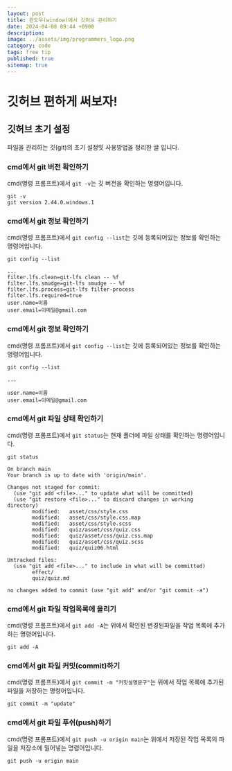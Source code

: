 ```yaml
---
layout: post
title: 윈도우(window)에서 깃허브 관리하기
date: 2024-04-08 09:44 +0900
description: 
image: ../assets/img/programmers_logo.png
category: code
tags: free tip
published: true
sitemap: true
---
```


# 깃허브 편하게 써보자!

## 깃허브 초기 설정
파일을 관리하는 깃(git)의 초기 설정밋 사용방법을 정리한 글 입니다.

### cmd에서 git 버전 확인하기
cmd(명령 프롬프트)에서 `git -v`는 깃 버전을 확인하는 명령어입니다. 

```
git -v
git version 2.44.0.windows.1
```

### cmd에서 git 정보 확인하기
cmd(명령 프롬프트)에서 `git config --list`는 깃에 등록되어있는 정보를 확인하는 명령어입니다.
```
git config --list

...
filter.lfs.clean=git-lfs clean -- %f
filter.lfs.smudge=git-lfs smudge -- %f
filter.lfs.process=git-lfs filter-process
filter.lfs.required=true
user.name=이름
user.email=이메일@gmail.com
```

### cmd에서 git 정보 확인하기
cmd(명령 프롬프트)에서 `git config --list`는 깃에 등록되어있는 정보를 확인하는 명령어입니다.
```
git config --list

...

user.name=이름
user.email=이메일@gmail.com
```

### cmd에서 git 파일 상태 확인하기
cmd(명령 프롬프트)에서 `git status`는 현재 폴더에 파일 상태를 확인하는 명령어입니다.
```
git status

On branch main
Your branch is up to date with 'origin/main'.

Changes not staged for commit:
  (use "git add <file>..." to update what will be committed)
  (use "git restore <file>..." to discard changes in working directory)
        modified:   asset/css/style.css
        modified:   asset/css/style.css.map
        modified:   asset/css/style.scss
        modified:   quiz/asset/css/quiz.css
        modified:   quiz/asset/css/quiz.css.map
        modified:   quiz/asset/css/quiz.scss
        modified:   quiz/quiz06.html

Untracked files:
  (use "git add <file>..." to include in what will be committed)
        effect/
        quiz/quiz.md

no changes added to commit (use "git add" and/or "git commit -a")
```

### cmd에서 git 파일 작업목록에 올리기
cmd(명령 프롬프트)에서 `git add -A`는 위에서 확인된 변경된파일을 작업 목록에 추가하는 명령어입니다.
```
git add -A
```

### cmd에서 git 파일 커밋(commit)하기
cmd(명령 프롬프트)에서 `git commit -m "커밋설명문구"`는 위에서 작업 목록에 추가된 파일을 저장하는 명령어입니다.
```
git commit -m "update"
```

### cmd에서 git 파일 푸쉬(push)하기
cmd(명령 프롬프트)에서 `git push -u origin main`는 위에서 저장된 작업 목록의 파일을 저장소에 밀어넣는 명령어입니다.
```
git push -u origin main
```



